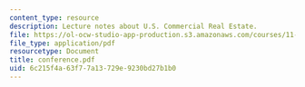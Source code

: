 ```yaml
---
content_type: resource
description: Lecture notes about U.S. Commercial Real Estate.
file: https://ol-ocw-studio-app-production.s3.amazonaws.com/courses/11-434j-advanced-topics-in-real-estate-finance-spring-2007/6c215f4a63f77a13729e9230bd27b1b0_conference.pdf
file_type: application/pdf
resourcetype: Document
title: conference.pdf
uid: 6c215f4a-63f7-7a13-729e-9230bd27b1b0
---
```

